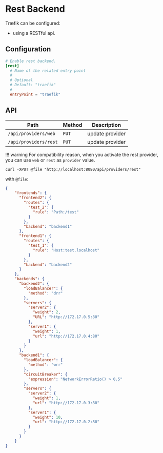 # Rest Backend

Træfik can be configured:

- using a RESTful api.

## Configuration

```toml
# Enable rest backend.
[rest]
  # Name of the related entry point
  #
  # Optional
  # Default: "traefik"
  #
  entryPoint = "traefik"
```

## API

| Path                         | Method | Description     |
|------------------------------|--------|-----------------|
| `/api/providers/web`         | `PUT`  | update provider |
| `/api/providers/rest`        | `PUT`  | update provider |

!!! warning
    For compatibility reason, when you activate the rest provider, you can use `web` or `rest` as `provider` value.


```shell
curl -XPUT @file "http://localhost:8080/api/providers/rest"
```

with `@file`:
```json
{
    "frontends": {
      "frontend2": {
        "routes": {
          "test_2": {
            "rule": "Path:/test"
          }
        },
        "backend": "backend1"
      },
      "frontend1": {
        "routes": {
          "test_1": {
            "rule": "Host:test.localhost"
          }
        },
        "backend": "backend2"
      }
    },
    "backends": {
      "backend2": {
        "loadBalancer": {
          "method": "drr"
        },
        "servers": {
          "server2": {
            "weight": 2,
            "URL": "http://172.17.0.5:80"
          },
          "server1": {
            "weight": 1,
            "url": "http://172.17.0.4:80"
          }
        }
      },
      "backend1": {
        "loadBalancer": {
          "method": "wrr"
        },
        "circuitBreaker": {
          "expression": "NetworkErrorRatio() > 0.5"
        },
        "servers": {
          "server2": {
            "weight": 1,
            "url": "http://172.17.0.3:80"
          },
          "server1": {
            "weight": 10,
            "url": "http://172.17.0.2:80"
          }
        }
      }
    }
}
```
